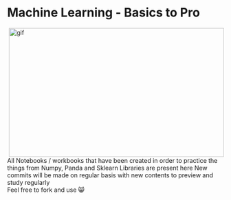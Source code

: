 # Machine Learning - Basics to Pro
<img align='right' alt='gif' height="300px" width="500px" src= https://miro.medium.com/max/1200/0*4aHRjVXRKsyUhm2b>
All Notebooks / workbooks that have been created in order to practice the things from Numpy, Panda and Sklearn Libraries are present here
New commits will be made on regular basis with new contents to preview and study regularly <br>
Feel free to fork and use 😸
